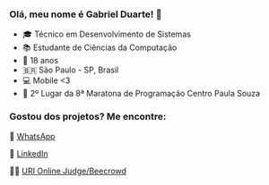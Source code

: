  ### Olá, meu nome é Gabriel Duarte! 👋
- 🎓 Técnico em Desenvolvimento de Sistemas <br>
- 📚 Estudante de Ciências da Computação <br>
- 🎂 18 anos <br>
- 🇧🇷 São Paulo - SP, Brasil <br>
- 💻 Mobile <3 <br>
- 🥈 2º Lugar da 8ª Maratona de Programação Centro Paula Souza

### Gostou dos projetos? Me encontre:

📱 [WhatsApp](https://wa.me/5511981224856) <br>

💼 [LinkedIn](https://www.linkedin.com/in/gabrielduarte5/) <br>

👨‍💻 [URI Online Judge/Beecrowd](https://www.urionlinejudge.com.br/judge/pt/profile/337005) <br>




